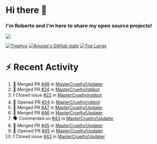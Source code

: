 # Hi there 👋
### I'm Roberto and I'm here to share my open source projects!

<img src="https://komarev.com/ghpvc/?username=mastercruelty&label=Profile views&color=0e75b6"><br>

[![Trophys](https://github-profile-trophy.vercel.app/?username=mastercruelty)](https://github.com/ryo-ma/github-profile-trophy)
[![Anurag's GitHub stats](https://github-readme-stats.vercel.app/api?username=mastercruelty&show_icons=true&theme=tokyonight)](https://github.com/anuraghazra/github-readme-stats)
[![Top Langs](https://github-readme-stats.vercel.app/api/top-langs/?username=mastercruelty&layout=compact)](https://github.com/anuraghazra/github-readme-stats)

# :zap: Recent Activity
<!--START_SECTION:activity-->
1. 🎉 Merged PR [#48](https://github.com/MasterCruelty/Updater/pull/48) in [MasterCruelty/Updater](https://github.com/MasterCruelty/Updater)
2. 🎉 Merged PR [#24](https://github.com/MasterCruelty/robbot/pull/24) in [MasterCruelty/robbot](https://github.com/MasterCruelty/robbot)
3. ❗️ Closed issue [#22](https://github.com/MasterCruelty/robbot/issues/22) in [MasterCruelty/robbot](https://github.com/MasterCruelty/robbot)
4. 💪 Opened PR [#24](https://github.com/MasterCruelty/robbot/pull/24) in [MasterCruelty/robbot](https://github.com/MasterCruelty/robbot)
5. 🎉 Merged PR [#47](https://github.com/MasterCruelty/Updater/pull/47) in [MasterCruelty/Updater](https://github.com/MasterCruelty/Updater)
6. 🎉 Merged PR [#46](https://github.com/MasterCruelty/Updater/pull/46) in [MasterCruelty/Updater](https://github.com/MasterCruelty/Updater)
7. 🗣 Commented on [#43](https://github.com/MasterCruelty/Updater/issues/43) in [MasterCruelty/Updater](https://github.com/MasterCruelty/Updater)
8. 🎉 Merged PR [#45](https://github.com/MasterCruelty/Updater/pull/45) in [MasterCruelty/Updater](https://github.com/MasterCruelty/Updater)
9. 💪 Opened PR [#45](https://github.com/MasterCruelty/Updater/pull/45) in [MasterCruelty/Updater](https://github.com/MasterCruelty/Updater)
10. ❗️ Closed issue [#43](https://github.com/MasterCruelty/Updater/issues/43) in [MasterCruelty/Updater](https://github.com/MasterCruelty/Updater)
<!--END_SECTION:activity-->
